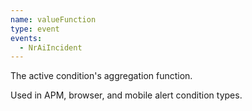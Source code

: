 ```yaml
---
name: valueFunction
type: event
events:
  - NrAiIncident
---
```


The active condition's aggregation function.

Used in APM, browser, and mobile alert condition types.